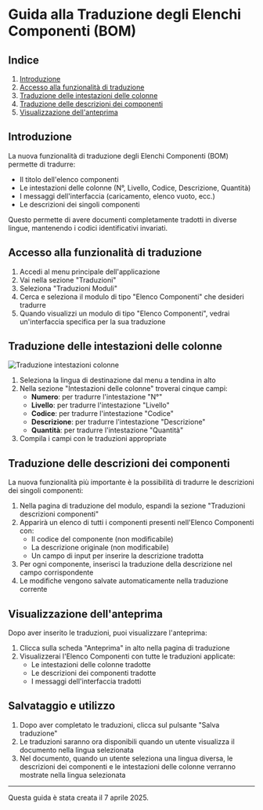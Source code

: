 # Guida alla Traduzione degli Elenchi Componenti (BOM)

## Indice
1. [Introduzione](#introduzione)
2. [Accesso alla funzionalità di traduzione](#accesso-alla-funzionalità-di-traduzione)
3. [Traduzione delle intestazioni delle colonne](#traduzione-delle-intestazioni-delle-colonne)
4. [Traduzione delle descrizioni dei componenti](#traduzione-delle-descrizioni-dei-componenti)
5. [Visualizzazione dell'anteprima](#visualizzazione-dellanteprima)

## Introduzione

La nuova funzionalità di traduzione degli Elenchi Componenti (BOM) permette di tradurre:
- Il titolo dell'elenco componenti
- Le intestazioni delle colonne (N°, Livello, Codice, Descrizione, Quantità)
- I messaggi dell'interfaccia (caricamento, elenco vuoto, ecc.)
- Le descrizioni dei singoli componenti

Questo permette di avere documenti completamente tradotti in diverse lingue, mantenendo i codici identificativi invariati.

## Accesso alla funzionalità di traduzione

1. Accedi al menu principale dell'applicazione
2. Vai nella sezione "Traduzioni"
3. Seleziona "Traduzioni Moduli"
4. Cerca e seleziona il modulo di tipo "Elenco Componenti" che desideri tradurre
5. Quando visualizzi un modulo di tipo "Elenco Componenti", vedrai un'interfaccia specifica per la sua traduzione

## Traduzione delle intestazioni delle colonne

![Traduzione intestazioni colonne](esempio_traduzione_intestazioni.png)

1. Seleziona la lingua di destinazione dal menu a tendina in alto
2. Nella sezione "Intestazioni delle colonne" troverai cinque campi:
   - **Numero**: per tradurre l'intestazione "N°"
   - **Livello**: per tradurre l'intestazione "Livello"
   - **Codice**: per tradurre l'intestazione "Codice"
   - **Descrizione**: per tradurre l'intestazione "Descrizione"
   - **Quantità**: per tradurre l'intestazione "Quantità"
3. Compila i campi con le traduzioni appropriate

## Traduzione delle descrizioni dei componenti

La nuova funzionalità più importante è la possibilità di tradurre le descrizioni dei singoli componenti:

1. Nella pagina di traduzione del modulo, espandi la sezione "Traduzioni descrizioni componenti"
2. Apparirà un elenco di tutti i componenti presenti nell'Elenco Componenti con:
   - Il codice del componente (non modificabile)
   - La descrizione originale (non modificabile)
   - Un campo di input per inserire la descrizione tradotta
3. Per ogni componente, inserisci la traduzione della descrizione nel campo corrispondente
4. Le modifiche vengono salvate automaticamente nella traduzione corrente

## Visualizzazione dell'anteprima

Dopo aver inserito le traduzioni, puoi visualizzare l'anteprima:

1. Clicca sulla scheda "Anteprima" in alto nella pagina di traduzione
2. Visualizzerai l'Elenco Componenti con tutte le traduzioni applicate:
   - Le intestazioni delle colonne tradotte
   - Le descrizioni dei componenti tradotte
   - I messaggi dell'interfaccia tradotti

## Salvataggio e utilizzo

1. Dopo aver completato le traduzioni, clicca sul pulsante "Salva traduzione"
2. Le traduzioni saranno ora disponibili quando un utente visualizza il documento nella lingua selezionata
3. Nel documento, quando un utente seleziona una lingua diversa, le descrizioni dei componenti e le intestazioni delle colonne verranno mostrate nella lingua selezionata

---

Questa guida è stata creata il 7 aprile 2025.